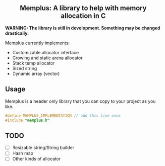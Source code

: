 <h2 align="center">Memplus: A library to help with memory allocation in C</h2>

**WARNING: The library is still in development. Something may be changed drastically.**

Memplus currently implements:
- Customizable allocator interface
- Growing and static arena allocator
- Stack temp allocator
- Sized string
- Dynamic array (vector)

## Usage

Memplus is a header only library that you can copy to your project as you like.

```c
#define MEMPLUS_IMPLEMENTATION // add this line once
#include "memplus.h"
```

## TODO
- [ ] Resizable string/String builder
- [ ] Hash map
- [ ] Other kinds of allocator

